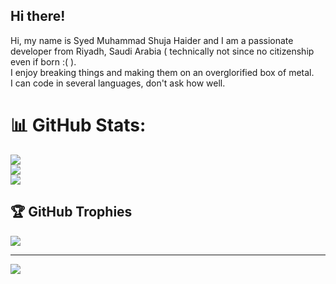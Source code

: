 ## Hi there!
Hi, my name is Syed Muhammad Shuja Haider and I am a passionate developer from Riyadh, Saudi Arabia ( technically not since no citizenship even if born :( ).<br>I enjoy breaking things and making them on an overglorified box of metal.<br>I can code in several languages, don't ask how well.

# 📊 GitHub Stats:
![](https://github-readme-stats.vercel.app/api?username=xplanthris&theme=dark&hide_border=false&include_all_commits=true&count_private=false)<br/>
![](https://github-readme-streak-stats.herokuapp.com/?user=xplanthris&theme=dark&hide_border=false)<br/>
![](https://github-readme-stats.vercel.app/api/top-langs/?username=xplanthris&theme=dark&hide_border=false&include_all_commits=true&count_private=false&layout=compact)

## 🏆 GitHub Trophies
![](https://github-profile-trophy.vercel.app/?username=xplanthris1&theme=radical&no-frame=false&no-bg=true&margin-w=4)

---
[![](https://visitcount.itsvg.in/api?id=xplanthris1&icon=0&color=0)](https://visitcount.itsvg.in)

<!-- Proudly created with GPRM ( https://gprm.itsvg.in ) -->
